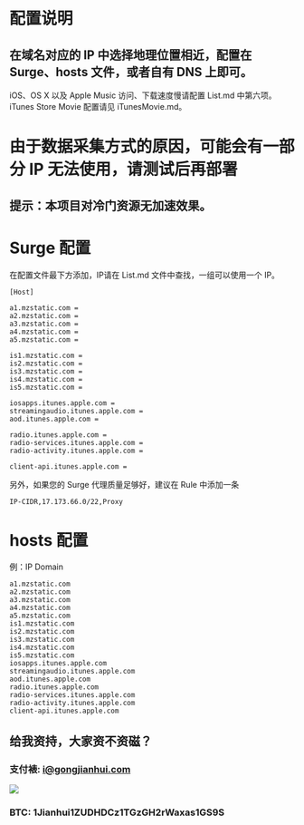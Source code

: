 # 配置说明

## 在域名对应的 IP 中选择地理位置相近，配置在 Surge、hosts 文件，或者自有 DNS 上即可。
iOS、OS X 以及 Apple Music 访问、下载速度慢请配置 List.md 中第六项。iTunes Store Movie 配置请见 iTunesMovie.md。

# 由于数据采集方式的原因，可能会有一部分 IP 无法使用，请测试后再部署

## 提示：本项目对冷门资源无加速效果。

# Surge 配置
在配置文件最下方添加，IP请在 List.md 文件中查找，一组可以使用一个 IP。

```
[Host]

a1.mzstatic.com = 
a2.mzstatic.com = 
a3.mzstatic.com = 
a4.mzstatic.com = 
a5.mzstatic.com = 

is1.mzstatic.com = 
is2.mzstatic.com = 
is3.mzstatic.com = 
is4.mzstatic.com = 
is5.mzstatic.com = 

iosapps.itunes.apple.com = 
streamingaudio.itunes.apple.com = 
aod.itunes.apple.com = 

radio.itunes.apple.com = 
radio-services.itunes.apple.com = 
radio-activity.itunes.apple.com = 

client-api.itunes.apple.com = 
```
另外，如果您的 Surge 代理质量足够好，建议在 Rule 中添加一条
```
IP-CIDR,17.173.66.0/22,Proxy
```

# hosts 配置
例：IP Domain
```
a1.mzstatic.com 
a2.mzstatic.com
a3.mzstatic.com
a4.mzstatic.com
a5.mzstatic.com
is1.mzstatic.com
is2.mzstatic.com
is3.mzstatic.com
is4.mzstatic.com
is5.mzstatic.com
iosapps.itunes.apple.com
streamingaudio.itunes.apple.com
aod.itunes.apple.com
radio.itunes.apple.com
radio-services.itunes.apple.com
radio-activity.itunes.apple.com
client-api.itunes.apple.com
```

## 给我资持，大家资不资磁？
### 支付裱: i@gongjianhui.com
![](https://ooo.0o0.ooo/2016/01/28/56aaef6758139.jpg)
### BTC: 1Jianhui1ZUDHDCz1TGzGH2rWaxas1GS9S



